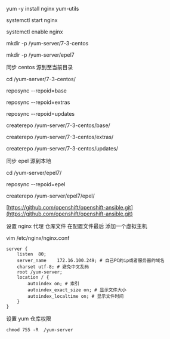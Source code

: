yum -y install nginx  yum-utils

systemctl start nginx

systemctl enable nginx

mkdir -p /yum-server/7-3-centos

mkdir -p /yum-server/epel7

同步 centos 源到至当前目录

cd  /yum-server/7-3-centos/

reposync --repoid=base

reposync --repoid=extras

reposync --repoid=updates

createrepo  /yum-server/7-3-centos/base/

createrepo  /yum-server/7-3-centos/extras/

createrepo  /yum-server/7-3-centos/updates/

同步 epel 源到本地

cd /yum-server/epel7/

reposync --repoid=epel

createrepo  /yum-server/epel7/epel/

[https://github.com/openshift/openshift-ansible.git](https://github.com/openshift/openshift-ansible.git)

设置  nginx  代理 仓库文件  在配置文件最后 添加一个虚拟主机

vim  /etc/nginx/nginx.conf

```
server {
    listen  80;
    server_name    172.16.100.249; # 自己PC的ip或者服务器的域名
    charset utf-8; # 避免中文乱码
    root /yum-server;
    location / {
        autoindex on; # 索引
        autoindex_exact_size on; # 显示文件大小
        autoindex_localtime on; # 显示文件时间
    }
}
```

设置 yum 仓库权限

```
chmod 755 -R  /yum-server
```


